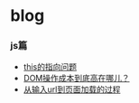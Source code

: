 # blog
### js篇
* [this的指向问题](https://github.com/one-more-step/blog/blob/master/js/this%E6%8C%87%E5%90%91%E9%97%AE%E9%A2%98.md)
* [DOM操作成本到底高在哪儿？](http://www.admin10000.com/document/17719.html)
* [从输入url到页面加载的过程](http://www.dailichun.com/2018/03/12/whenyouenteraurl.html)
